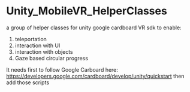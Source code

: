 # Unity_MobileVR_HelperClasses
a group of helper classes for unity google cardboard VR sdk to enable:
1. teleportation
2. interaction with UI
3. interaction with objects
4. Gaze based circular progress

It needs first to follow Google Carboard here: https://developers.google.com/cardboard/develop/unity/quickstart 
then add those scripts
